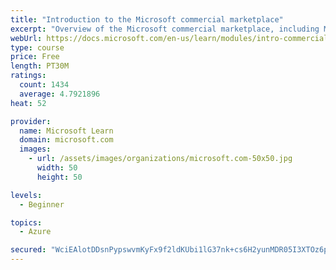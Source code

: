 ```yaml
---
title: "Introduction to the Microsoft commercial marketplace"
excerpt: "Overview of the Microsoft commercial marketplace, including Microsoft AppSource, Azure Marketplace, offer types, and Marketplace Rewards"
webUrl: https://docs.microsoft.com/en-us/learn/modules/intro-commercial-marketplace/
type: course
price: Free
length: PT30M
ratings:
  count: 1434
  average: 4.7921896
heat: 52

provider:
  name: Microsoft Learn
  domain: microsoft.com
  images:
    - url: /assets/images/organizations/microsoft.com-50x50.jpg
      width: 50
      height: 50

levels:
  - Beginner

topics:
  - Azure

secured: "WciEAlotDDsnPypswvmKyFx9f2ldKUbi1lG37nk+cs6H2yunMDR05I3XTOz6p2K1bPSzHFOyWsSLqejlqIYO4xmIDt0/NsfsKXE7i+qMLXXxvMionFAmWAR0kR4xkNcb9+lQ0Cuc8h3Eq7JcuDZVgkWwOb7tZDtm8ryqflWIY3MfEiQrgTyKSWRjFEholHQxvcrGtX5/rC4me4Z7d5//AnCMi98lFUSKhXhPlaUG5xeGv2mKbHyBdzYdFVdUVkHTMplE75Up9mviUQvjgcijSg/KYbXqgwdCufk/novqwLG9fPG3+J3Kn2LlLKGY65qZpD6VUbnQxta0ap7S32gxJYaysQEa+rsa/i245l3g74C27vIydmdY7Kbn3A6NNkevCCCDflTtTy2+ollRQnlMrMY/xakS5ZfRUlgFV88d5TA=;kPB8xwX3EmgcBf8Mdt6pvg=="
---
```


